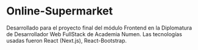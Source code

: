 # Online-Supermarket
Desarrollado para el proyecto final del módulo Frontend en la Diplomatura de Desarrollador Web FullStack de Academia Numen.  Las tecnologías usadas fueron React (Next.js), React-Bootstrap.
